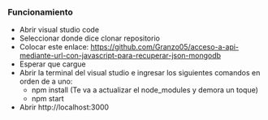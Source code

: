 ### Funcionamiento
- Abrir visual studio code
- Seleccionar donde dice clonar repositorio
- Colocar este enlace: https://github.com/Granzo05/acceso-a-api-mediante-url-con-javascript-para-recuperar-json-mongodb
- Esperar que cargue
- Abrir la terminal del visual studio e ingresar los siguientes comandos en orden de a uno:
    - npm install (Te va a actualizar el node_modules y demora un toque)
    - npm start
- Abrir http://localhost:3000
